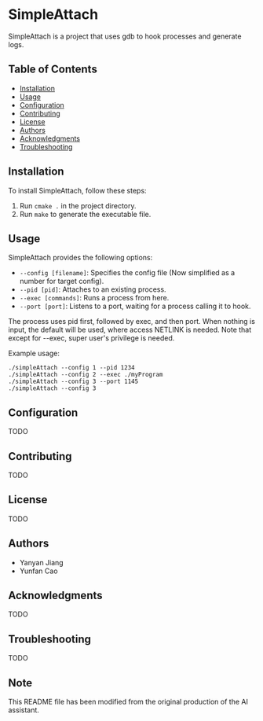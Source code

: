 # SimpleAttach

SimpleAttach is a project that uses gdb to hook processes and generate logs.

## Table of Contents

- [Installation](#installation)
- [Usage](#usage)
- [Configuration](#configuration)
- [Contributing](#contributing)
- [License](#license)
- [Authors](#authors)
- [Acknowledgments](#acknowledgments)
- [Troubleshooting](#troubleshooting)

## Installation

To install SimpleAttach, follow these steps:

1. Run `cmake .` in the project directory.
2. Run `make` to generate the executable file.

## Usage

SimpleAttach provides the following options:

- `--config [filename]`: Specifies the config file (Now simplified as a number for target config).
- `--pid [pid]`: Attaches to an existing process.
- `--exec [commands]`: Runs a process from here.
- `--port [port]`: Listens to a port, waiting for a process calling it to hook.

The process uses pid first, followed by exec, and then port. When nothing is input, the default will be used, where access NETLINK is needed. Note that except for --exec, super user's privilege is needed. 

Example usage:

```
./simpleAttach --config 1 --pid 1234
./simpleAttach --config 2 --exec ./myProgram 
./simpleAttach --config 3 --port 1145
./simpleAttach --config 3
```



## Configuration

TODO

## Contributing

TODO

## License

TODO

## Authors

- Yanyan Jiang
- Yunfan Cao


## Acknowledgments

TODO

## Troubleshooting

TODO

## Note

This README file has been modified from the original production of the AI assistant.

